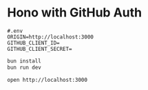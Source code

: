 # Hono with GitHub Auth

```dosini
#.env
ORIGIN=http://localhost:3000
GITHUB_CLIENT_ID=
GITHUB_CLIENT_SECRET=
```

```bash
bun install
bun run dev
```

```bash
open http://localhost:3000
```
